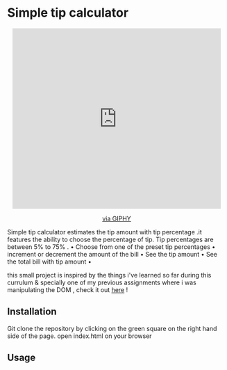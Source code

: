 # Simple tip calculator
<div align="center">
<iframe src="https://giphy.com/embed/l4Jz19hgVBnCCM8uY" width="480" height="415" frameBorder="0" class="giphy-embed" allowFullScreen></iframe><p><a href="https://giphy.com/gifs/maths-sums-addition-l4Jz19hgVBnCCM8uY">via GIPHY</a></p>
 </div>


Simple tip calculator estimates the tip amount with tip percentage .it features the ability to choose the percentage of tip. Tip percentages are between 5% to 75% .
• Choose from one of the preset tip percentages • increment or decrement the amount of the bill • See the tip amount • See the total bill with tip amount • 

this small project is inspired by the things i've learned so far during this currulum & specially one of my previous assignments where i was manipulating the DOM , check it out [here](https://github.com/eastflatbushbk/phase-1-practice-interacting-with-the-dom) !

## Installation

Git clone the repository by clicking on the green square on the right hand side of the page.
open index.html on your browser

## Usage
